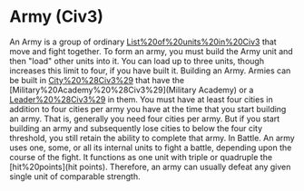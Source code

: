 # Army (Civ3)

An Army is a group of ordinary [List%20of%20units%20in%20Civ3](units) that move and fight together. To form an army, you must build the Army unit
and then "load" other units into it. You can load up to three units, though increases this limit to four, if you have built it.
Building an Army.
Armies can be built in [City%20%28Civ3%29](cities) that have the [Military%20Academy%20%28Civ3%29](Military Academy) or a [Leader%20%28Civ3%29](Leader) in them. You must have at least four cities in addition to four cities per army you have at the time that you start building an army. That is, generally you need four cities per army. But if you start building an army and subsequently lose cities to below the four city threshold, you still retain the ability to complete that army.
In Battle.
An army uses one, some, or all its internal units to fight a battle, depending upon the course of the fight. It functions as one unit with triple or quadruple the [hit%20points](hit points). Therefore, an army can usually defeat any given single unit of comparable strength.